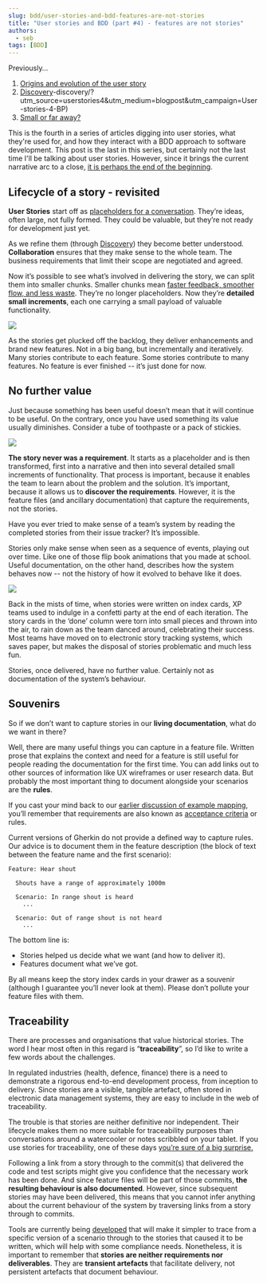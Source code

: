 ```yaml
---
slug: bdd/user-stories-and-bdd-features-are-not-stories
title: "User stories and BDD (part #4) - features are not stories"
authors:
  - seb
tags: [BDD]
---
```


Previously…

1. [Origins and evolution of the user story](/blog/bdd/user-stories-are-not-the-same-as-features/?utm_source=userstories4&utm_medium=blogpost&utm_campaign=User-stories-4-BP)
2. [Discovery](/blog/bdd/user-stories-and-bdd-part-2-discovery)-discovery/?utm_source=userstories4&utm_medium=blogpost&utm_campaign=User-stories-4-BP)
3. [Small or far away?](/blog/bdd/user-stories-and-bdd-part-3/?utm_source=userstories4&utm_medium=blogpost&utm_campaign=User-stories-4-BP)

This is the fourth in a series of articles digging into user stories, what they're used for, and how they interact with a BDD approach to software development. This post is the last in this series, but certainly not the last time I'll be talking about user stories. However, since it brings the current narrative arc to a close, [it is perhaps the end of the beginning](https://www.youtube.com/watch?v=pdRH5wzCQQw).

<!-- truncate -->

## Lifecycle of a story - revisited

**User Stories** start off as [placeholders for a conversation](/blog/bdd/user-stories-are-not-the-same-as-features/?utm_source=userstories4&utm_medium=blogpost&utm_campaign=User-stories-4-BP). They’re ideas, often large, not fully formed. They could be valuable, but they’re not ready for development just yet. 

As we refine them (through [Discovery](/blog/bdd/user-stories-and-bdd-part-2-discovery/?utm_source=userstories4&utm_medium=blogpost&utm_campaign=User-stories-4-BP)) they become better understood. **Collaboration** ensures that they make sense to the whole team. The business requirements that limit their scope are negotiated and agreed.

Now it’s possible to see what’s involved in delivering the story, we can split them into smaller chunks. Smaller chunks mean [faster feedback, smoother flow, and less waste](/blog/bdd/user-stories-and-bdd-part-3/?utm_source=userstories4&utm_medium=blogpost&utm_campaign=User-stories-4-BP). They’re no longer placeholders. Now they’re **detailed small increments**, each one carrying a small payload of valuable functionality.

![](/img/blog/59bcd44a2f88e9742689a39081eead4ebcb92395f3f50775f3970acb35193a08.png)

As the stories get plucked off the backlog, they deliver enhancements and brand new features. Not in a big bang, but incrementally and iteratively. Many stories contribute to each feature. Some stories contribute to many features. No feature is ever finished -- it’s just done for now.

## No further value

Just because something has been useful doesn’t mean that it will continue to be useful. On the contrary, once you have used something its value usually diminishes. Consider a tube of toothpaste or a pack of stickies.

![](/img/blog/83e8a84f88d1e898ee4037be984be7e0334dafbf0514c27f3d1f37e3df016ae6.png)

**The story never was a requirement**. It starts as a placeholder and is then transformed, first into a narrative and then into several detailed small increments of functionality. That process is important, because it enables the team to learn about the problem and the solution. It’s important, because it allows us to **discover the requirements**. However, it is the feature files (and ancillary documentation) that capture the requirements, not the stories.

Have you ever tried to make sense of a team’s system by reading the completed stories from their issue tracker? It’s impossible.

Stories only make sense when seen as a sequence of events, playing out over time. Like one of those flip book animations that you made at school. Useful documentation, on the other hand, describes how the system behaves now -- not the history of how it evolved to behave like it does.

[![](/img/blog/451f30c674f84f14eecb898aa554be18d089d8b96519fa819cca4f8d76c03716.gif)](https://www.metmuseum.org/blogs/metkids/2018/animations)

Back in the mists of time, when stories were written on index cards, XP teams used to indulge in a confetti party at the end of each iteration. The story cards in the ‘done’ column were torn into small pieces and thrown into the air, to rain down as the team danced around, celebrating their success. Most teams have moved on to electronic story tracking systems, which saves paper, but makes the disposal of stories problematic and much less fun.

Stories, once delivered, have no further value. Certainly not as documentation of the system’s behaviour. 

## Souvenirs

So if we don’t want to capture stories in our **living documentation**, what do we want in there?

Well, there are many useful things you can capture in a feature file. Written prose that explains the context and need for a feature is still useful for people reading the documentation for the first time. You can add links out to other sources of information like UX wireframes or user research data. But probably the most important thing to document alongside your scenarios are the **rules**.

If you cast your mind back to our [earlier discussion of example mapping](/blog/bdd/user-stories-and-bdd-part-2-discovery/?utm_source=userstories4&utm_medium=blogpost&utm_campaign=User-stories-4-BP), you’ll remember that requirements are also known as [acceptance criteria](https://lizkeogh.com/2011/06/20/acceptance-criteria-vs-scenarios/) or rules. 

Current versions of Gherkin do not provide a defined way to capture rules. Our advice is to document them in the feature description (the block of text between the feature name and the first scenario):

```gherkin
Feature: Hear shout
  
  Shouts have a range of approximately 1000m
  
  Scenario: In range shout is heard
    ...

  Scenario: Out of range shout is not heard
    ...
```

The bottom line is:

-   Stories helped us decide what we want (and how to deliver it).
-   Features document what we’ve got. 

By all means keep the story index cards in your drawer as a souvenir (although I guarantee you’ll never look at them). Please don’t pollute your feature files with them.

## Traceability

There are processes and organisations that value historical stories. The word I hear most often in this regard is “**traceability**”, so I’d like to write a few words about the challenges. 

In regulated industries (health, defence, finance) there is a need to demonstrate a rigorous end-to-end development process, from inception to delivery. Since stories are a visible, tangible artefact, often stored in electronic data management systems, they are easy to include in the web of traceability.

The trouble is that stories are neither definitive nor independent. Their lifecycle makes them no more suitable for traceability purposes than conversations around a watercooler or notes scribbled on your tablet. If you use stories for traceability, one of these days [you’re sure of a big surprise.](https://link.springer.com/article/10.1007/s00766-018-0306-1)

Following a link from a story through to the commit(s) that delivered the code and test scripts might give you confidence that the necessary work has been done. And since feature files will be part of those commits, **the resulting behaviour is also documented**. However, since subsequent stories may have been delivered, this means that you cannot infer anything about the current behaviour of the system by traversing links from a story through to commits. 

Tools are currently being [developed](/tools/cucumber-for-jira/?utm_source=userstories4&utm_medium=blogpost&utm_campaign=User-stories-4-BP) that will make it simpler to trace from a specific version of a scenario through to the stories that caused it to be written, which will help with some compliance needs. Nonetheless, it is important to remember that **stories are neither requirements nor deliverables**. They are **transient artefacts** that facilitate delivery, not persistent artefacts that document behaviour.